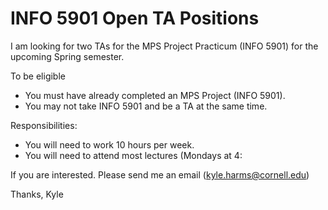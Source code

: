 # INFO 5901 Open TA Positions


I am looking for two TAs for the MPS Project Practicum (INFO 5901) for the upcoming Spring semester.


To be eligible
* You must have already completed an MPS Project (INFO 5901).
* You may not take INFO 5901 and be a TA at the same time.

Responsibilities:
* You will need to work 10 hours per week.
* You will need to attend most lectures (Mondays at 4:


If you are interested. Please send me an email (kyle.harms@cornell.edu)

Thanks,
Kyle
